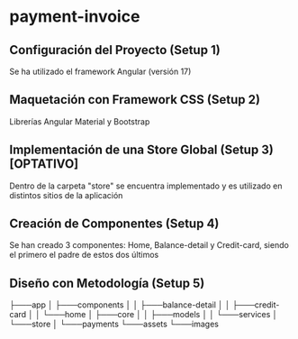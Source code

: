 # payment-invoice

## Configuración del Proyecto (Setup 1) 
Se ha utilizado el framework Angular (versión 17)

## Maquetación con Framework CSS (Setup 2) 
Librerías Angular Material y Bootstrap

## Implementación de una Store Global (Setup 3) [OPTATIVO]
Dentro de la carpeta "store" se encuentra implementado y es utilizado en distintos sitios de la aplicación

## Creación de Componentes (Setup 4) 
Se han creado 3 componentes: Home, Balance-detail y Credit-card, siendo el primero el padre de estos dos últimos

## Diseño con Metodología (Setup 5) 
├───app
│   ├───components
│   │   ├───balance-detail
│   │   ├───credit-card
│   │   └───home
│   ├───core
│   │   ├───models
│   │   └───services
│   └───store
│       └───payments
└───assets
    └───images
